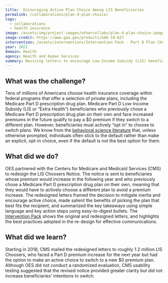 ```yaml
---
title:  Encouraging Active Plan Choice Among LIS Beneficiaries
permalink: /collaborations/plan-d-plan-choice/
tags:
  - collaborations
  - health insurance
image: /assets/img/project-images/othercollabs/plan-d-plan-choice-image.png
image-credit: https://www.gao.gov/products/GAO-19-627
intervention: /assets/interventions/Intervention Pack - Part D Plan Choice.pdf
year: 2021
domain: Health
agency: Health and Human Services
summary: Revising letters to encourage Low-Income Subsidy (LIS) beneficiaries to make an active choice between Medicare Part D prescription drug plans. 
---
```


## What was the challenge?

Tens of millions of Americans choose health insurance coverage within federal programs that offer a selection of private plans, including the Medicare Part D prescription drug plan. Medicare Part D Low-Income Subsidy (LIS or “Extra Health”) beneficiaries who previously chose a Medicare Part D prescription drug plan on their own and face increased premiums in the future qualify to pay a $0 premium if they switch to a different plan. However, beneficiaries must actively “opt in” to choose to switch plans. We know from the <a href="https://academic.oup.com/qje/article-abstract/124/4/1639/1917201">behavioral science literature</a> that, unless otherwise prompted, individuals often stick to the default rather than make an explicit, opt-in choice, even if the default is not the best option for them. 

## What did we do?

OES partnered with the Centers for Medicare and Medicaid Services (CMS) to redesign the LIS Choosers Notice. The notice is sent to beneficiaries whose premium would increase in the following year and who previously chose a Medicare Part D prescription drug plan on their own, meaning that they would have to actively choose a different plan to avoid a premium increase. The redesigned letters framed the decision to mitigate inertia and encourage active choice, made salient the benefits of picking the plan that best fits the recipient, and summarized the key takeaways using simple language and key action steps using easy-to-digest bullets. The <a href="{{site.baseurl}}/assets/interventions/Intervention Pack - Part D Plan Choice.pdf">Intervention Pack</a> shows the original and redesigned letters, and highlights the best practices adopted in the re-design for effective communications.

## What did we learn?

Starting in 2018, CMS mailed the redesigned letters to roughly 1.2 million LIS Choosers, who faced a Part D premium increase for the next year but had the option to make an active choice to switch to a new $0 premium plan. Although OES did not conduct a randomized evaluation, CMS usability testing suggested that the revised notice provided greater clarity but did not increase beneficiaries' intentions to switch. 
